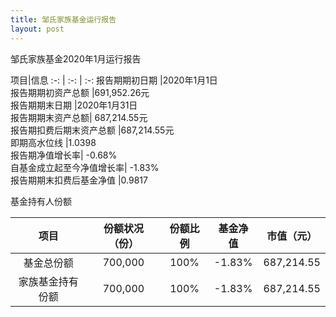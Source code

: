 ```yaml
---
title: 邹氏家族基金运行报告
layout: post
---
```

邹氏家族基金2020年1月运行报告

项目|信息
:-: | :-: | :-:
报告期期初日期	|2020年1月1日 <br>
报告期期初资产总额	|691,952.26元<br>
报告期期末日期	|2020年1月31日<br>
报告期期末资产总额|	687,214.55元<br>
报告期扣费后期末资产总额	|687,214.55元<br>
即期高水位线	|1.0398<br>
报告期净值增长率|	-0.68%<br>
自基金成立起至今净值增长率|	-1.83%<br>
报告期期末扣费后基金净值	|0.9817<br>

基金持有人份额

项目	|份额状况（份）|	份额比例	|基金净值|市值（元）
:-: | :-: | :-: | :-: | :-:
基金总份额	 |700,000	 |100%	|-1.83% |687,214.55
家族基金持有份额	|700,000	|100%	|-1.83%|687,214.55